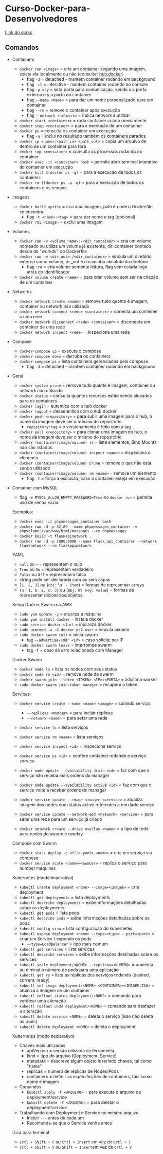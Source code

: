 # Curso-Docker-para-Desenvolvedores

[Link do curso](https://www.udemy.com/course/docker-para-desenvolvedores-com-docker-swarm-e-kubernetes/)

## Comandos

- Containers
  - `docker run <image>` = cria um container segundo uma imagem, exista ela localmente ou não (consultar [hub.docker](https://hub.docker.com/))
    - flag `-d` = detached - mantem container rodando em background
    - flag `-it` = interative - mantem container rodando no console
    - flag `-p x:y` = seta porta para comunicação, sendo x a porta externa e y a porta do container
    - flag `--name <name>` = para dar um nome personalizado para um container
    - flag `--rm` = remove o container após execução
    - flag `--network <network>` = indica network a utilizar
  - `docker start <container>` = roda container criado previamente
  - `docker stop <container>` = para a execução de um container
  - `docker ps` =  consulta os container em execução
    - flag `-a` = inclui no resultado também os containers parados
  - `docker cp <name>:<path_in> <path_out>` = copia um arquivo de dentro de um container para fora
  - `docker top <container>` = consulta os processos rodando no container
  - `docker exec -it <container> bash` = permite abrir terminal interativo de container em execução
  - `docker kill $(docker ps -q)` = para a execução de todos os containers
  - `docker rm $(docker ps -a -q)` = para a execução de todos os containers e os remove
- Imagens
  - `docker build <path>` = cria uma imagem, path é onde o Dockerfile se encontra
    - flag `-t <name>:<tag>` = para dar nome e tag (opcional) 
  - `docker rmi <image>` = exclui uma imagem
- Volumes
  - `docker run -v <volume_name>:/<dir_container>` = cria um volume nomeado ou utiliza um volume já existente, dir_container contado desde do "workdir" do Dockerfile
  - `docker run -v <dir_out>:/<dir_container>` = vincula um diretório externo como volume, dir_out é o caminho absoluto do diretório
    - flag `:ro` = cria volume somente leitura, flag vem colada logo atrás do identificador
  - `docker volume create <name>` = para criar volume sem ser na criação de um container
- Networks
  - `docker network create <name>` = remove tudo quanto é imagem, container ou network não utilizado
  - `docker network connect <rede> <container>` = conecta um conteiner a uma rede
  - `docker network disconnect <rede> <container>` = disconecta um conteiner de uma rede
  - `docker network inspect <rede>` = inspeciona uma rede
- Compose
  - `docker-compose up` = executa o compose
  - `docker-compose down` = derruba os containers
  - `docker-compose ps` = lista containers gerenciados pelo compose
    - flag `-d` = detached - mantem container rodando em background
- Geral
  - `docker system prune` = remove tudo quanto é imagem, container ou network não utilizado
  - `docker status` = consulta quantos recursos estão sendo alocados para os containers
  - `docker login` = autentica com o hub docker
  - `docker logout` = desautentica com o hub docker
  - `docker push <repository>` = para subir uma imagem para o hub, o nome da imagem deve ser o mesmo do repositório
    - `repository:tag` = o versionamento é feito com a tag
  - `docker pull <repository>` = para clonar uma imagem do hub, o nome da imagem deve ser o mesmo do repositório
  - `docker (container/image/volume) ls` = lista elementos, Bind Mounts não são listados.
  - `docker (container/image/volume) inspect <name>` = inspeciona o elemento
  - `docker (container/image/volume) prune` = remove o que não está sendo utilizado
  - `docker (container/image/volume) rm <name>` = remove um elemento
    - flag `-f` = força a exclusão, caso o container esteja em execução
- Container com MySQL
  - flag `-e MYSQL_ALLOW_EMPTY_PASSWORD=True` no `docker run` = permite uso de senha vazia

  Exemplos:
  - `docker exec -it phpmessages_container bash`
  - `docker run -d -p 82:80 --name phpmessages_container -v phpvolume:/var/www/html/messages --rm phpmessages`
  - `docker build -t flaskapinetwork .`
  - `docker run -d -p 5000:5000 --name flask_api_container --network flasknetwork --rm flaskapinetwork`

  YAML
  - `null` ou `~` = representam o nulo
  - `True` ou `On` = representam verdadeiro
  - `False` ou `Off` = representam falso
  - string pode ser declarada com ou sem aspas
  - `[1, 2, 3]` ou  (`obj:` \n ` - item`) = formas de representar arrays 
  - `{a: 1, b: 2, c: 3}` ou  (`obj:` \n ` key: value`) = formas de representar dicionários/objetos 

  Setup Docker Swarm na AWS
  - `sudo yum update -y` = atualiza a máquina
  - `sudo yum install docker` = instala docker
  - `sudo service docker start` = inicializa docker
  - `sudo usermod -a -G docker ec2-user` = vincula usuário
  - `sudo docker swarm init` =  inicia swarm
    - tag `--advertise-addr <IP>` =  caso solicite por IP
  - `sudo docker swarm leave` = interrompe swarm
    - tag `-f` = caso dê erro relacionado com Manager

  Docker Swarm
  - `docker node ls` = lista os nodes com seus status
  - `docker node rm <id>` = remove node do swarm
  - `docker swarm join --token <TOKEN> <IP>:<PORTA>` = adiciona worker
  - `sudo docker swarm join-token manager` = recupera o token

  Services
  - `docker service create --name <name> <image>` = subindo serviço
    - `--replicas <number>` = para incluir réplicas
    - `--network <name>` = para setar uma rede
  - `docker service ls` = lista serviços
  - `docker service rm <name>` = lista serviços
  - `docker service inspect <id>` = inspeciona serviço
  - `docker service ps <id>` = confere container rodando o serviço serviço
  - `docker node update --availability drain <id>` = faz com que o serviço não receba mais ordens do manager
  - `docker node update --availability active <id>` = faz com que o serviço volte a receber ordens do manager
  - `docker service update --image <image> <service>` = atualiza imagem dos nodes com status active referentes a um dado serviço
  - `docker service update --network-add <network> <service>` = para setar uma rede para um serviço já criado

  - `docker network create --drive overlay <name>` = o tipo de rede para nodes do swarm é overlay

  Compose com Swarm
  - `docker stack deploy -c <file.yaml> <name>` = cria um serviço via compose
  - `docker service scale <name>=<number>` = replica o serviço para number máquinas

  Kubernetes (modo imperativo)
  - `kubectl create deployment <nome> --image=<imagem>` = cria deployment
  - `kubectl get deployments` = lista deployments
  - `kubectl describe deployments` = exibe informações detalhadas sobre os deployments
  - `kubectl get pods` = lista pods
  - `kubectl describe pods` = exibe informações detalhadas sobre os pods
  - `kubectl config view` = lista configuração do kubernetes
  - `kubectl expose deployment <nome> --type=<tipo> --port=<port>` = criar um Service / expondo os pods
    - `--type=LoadBalancer` = tipo mais comum
  - `kubectl get services` = lista services
  - `kubectl describe services` = exibe informações detalhadas sobre os services
  - `kubectl scale deployment/<NOME> --replicas=<NUMERO>` = aumenta ou diminui o número de pods para uma aplicação
  - `kubectl get rs` = lista as réplicas dos serviços rodando (desired, current, ready)
  - `kubectl set image deployment/<NOME> <CONTAINER>=<IMAGEM:TAG>` = atualiza a imagem de um container 
  - `kubectl rollout status deployment/<NOME>` = comando para verificar uma alteração
  - `kubectl rollout undo deployment/<NOME>` = comando para desfazer a alteração
  - `kubectl delete service <NOME>` = deleta o serviço (isso não deleta os pods)
  - `kubectl delete deployment <NOME>` = deleta o deployment
  
  Kubernetes (modo declarativo)
  - Chaves mais utilizadas
    - apiVersion = versão utilizada da ferramenta
    - kind = tipo do arquivo (Deployment, Service)
    - metadata = descreve algum objeto inserindo chaves, tal como "name"
    - replicas = número de réplicas de Nodes/Pods
    - containers = definir as especificções de containers, tais como nome e imagem
  - Comandos
    - `kubectl apply -f <ARQUIVO>` = para executa o arquivo de deployment/service
    - `kubectl delete -f <ARQUIVO>` = para deletar o deployment/service
  - Trabalhando com Deployment e Service no mesmo arquivo
    - Incluir `---` antes de cada um
    - Recomenda-se que o Service venha antes


  Dica para terminal
  - `Crtl + Shift + C` ou `Crtl + Insert` em vez de `Crtl + C`
  - `Crtl + Shift + V` ou `Shift + Insert`em vez de `Crtl + V`

